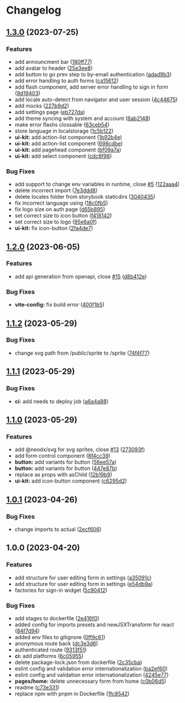 # Changelog

## [1.3.0](https://github.com/youtogether-online/frontend/compare/v1.2.0...v1.3.0) (2023-07-25)


### Features

* add announcment bar ([180ff77](https://github.com/youtogether-online/frontend/commit/180ff772dffe6ef769f221a0c6353c80b832a3c6))
* add avatar to header ([25e3ee8](https://github.com/youtogether-online/frontend/commit/25e3ee863aed7246bd79e50683bd01ba93cf0823))
* add button to go prev step to by-email authentication ([adad9b3](https://github.com/youtogether-online/frontend/commit/adad9b312e7716a146670cd4ff6c7c50d20b22bf))
* add error handling to auth forms ([ca15612](https://github.com/youtogether-online/frontend/commit/ca1561207d99ddc0462ece6c7b52cd2e2d7cadfa))
* add flash component, add server error handling to sign in form ([9d19403](https://github.com/youtogether-online/frontend/commit/9d1940372ed18d0bdf4f5efe4434a9284ad4614a))
* add locale auto-detect from navigator and user session ([4c44675](https://github.com/youtogether-online/frontend/commit/4c44675b5bf30ef2e8f44d2985e1259eaee300a8))
* add mocks ([227b9d2](https://github.com/youtogether-online/frontend/commit/227b9d2f89561a76f626974698c1a900bd518555))
* add settings page ([eb727da](https://github.com/youtogether-online/frontend/commit/eb727dac696626794181eca194246f894b994ad0))
* add theme syncing with system and account ([6ab2148](https://github.com/youtogether-online/frontend/commit/6ab2148d6ce4886c6f296e9c877d0c6181baf925))
* make error flashs clossable ([63ceb54](https://github.com/youtogether-online/frontend/commit/63ceb548900a75c7e27b500389d05fcae1045870))
* store language in localstorage ([1c5b122](https://github.com/youtogether-online/frontend/commit/1c5b122ca63a4449d0fc463b017f1c17f98eee9e))
* **ui-kit:** add action-list component ([1b92b4e](https://github.com/youtogether-online/frontend/commit/1b92b4ef9affad70c08bf46518afe04e9869a34d))
* **ui-kit:** add action-list component ([698cdbe](https://github.com/youtogether-online/frontend/commit/698cdbefdde1fdb1dc0125b866a5783efb3bdc4d))
* **ui-kit:** add pagehead component ([bf09a7a](https://github.com/youtogether-online/frontend/commit/bf09a7aba23382af2eb4751ded50086670d83248))
* **ui-kit:** add select component ([cdc8f98](https://github.com/youtogether-online/frontend/commit/cdc8f987f45ad0fc241ec8d883bcc4b80c4becea))


### Bug Fixes

* add support to change env variables in runtime, close [#5](https://github.com/youtogether-online/frontend/issues/5) ([122aaa4](https://github.com/youtogether-online/frontend/commit/122aaa490017f60dcdb40e6b02f5c3acdd0f015c))
* delete incorrect import ([7e3ddd8](https://github.com/youtogether-online/frontend/commit/7e3ddd8a35cb7e6b3821b3f3fa53406f4ba4bd31))
* delete locales folder from storybook staticdirs ([3040435](https://github.com/youtogether-online/frontend/commit/30404354b10d599eec6445cab14dee542c6fb581))
* fix incorrect language using ([18c0fb5](https://github.com/youtogether-online/frontend/commit/18c0fb5276128985059f6ff177ed77abc0a98af8))
* fix logo size on auth page ([d65b895](https://github.com/youtogether-online/frontend/commit/d65b895ffab83aa20b6deae063150f43b66d157c))
* set correct size to icon button ([f418142](https://github.com/youtogether-online/frontend/commit/f4181421f2145e5be2932a596a1e58f59fa7ada2))
* set correct size to logo ([95e6a0f](https://github.com/youtogether-online/frontend/commit/95e6a0fbdb0b4b4b979e7424272eb89349e8dd7c))
* **ui-kit:** fix icon-button ([2fa4de7](https://github.com/youtogether-online/frontend/commit/2fa4de77ca0d5693bb2e269bf19964ca6e80eb49))

## [1.2.0](https://github.com/youtogether-online/frontend/compare/v1.1.2...v1.2.0) (2023-06-05)


### Features

* add api generation from openapi, close [#15](https://github.com/youtogether-online/frontend/issues/15) ([d8b412e](https://github.com/youtogether-online/frontend/commit/d8b412e174b817050794884a4b310ad63cb0d87c))


### Bug Fixes

* **vite-config:** fix build error ([400f1b5](https://github.com/youtogether-online/frontend/commit/400f1b547783da52fffc824b62c18339872e670c))

## [1.1.2](https://github.com/youtogether-online/frontend/compare/v1.1.1...v1.1.2) (2023-05-29)


### Bug Fixes

* change svg path from /public/sprite to /sprite ([74f4f77](https://github.com/youtogether-online/frontend/commit/74f4f77cfea9e6cd2a52f3c4684768dc4790e9ba))

## [1.1.1](https://github.com/youtogether-online/frontend/compare/v1.1.0...v1.1.1) (2023-05-29)


### Bug Fixes

* **ci:** add needs to deploy job ([a6a4a88](https://github.com/youtogether-online/frontend/commit/a6a4a8849633b811e20e2bea456d20ff77f873fb))

## [1.1.0](https://github.com/youtogether-online/frontend/compare/v1.0.1...v1.1.0) (2023-05-29)


### Features

* add @neodx/svg for svg sprites, close [#13](https://github.com/youtogether-online/frontend/issues/13) ([273093f](https://github.com/youtogether-online/frontend/commit/273093f6419561fe61030af25dd58f0687733123))
* add form control component ([8f4cc39](https://github.com/youtogether-online/frontend/commit/8f4cc39c053973d4f943e2255837f6db7ee05fc2))
* **button:** add variants for button ([56ee57a](https://github.com/youtogether-online/frontend/commit/56ee57a5272c447b85c9d84c54499e17888e199f))
* **button:** add variants for button ([447e87b](https://github.com/youtogether-online/frontend/commit/447e87b0e1bafb403e1d1ae8a186a392219b5b71))
* replace as props with asChild ([12b19b9](https://github.com/youtogether-online/frontend/commit/12b19b990a06fba29c956c3037b601d1e6fe2317))
* **ui-kit:** add icon-button component ([c6295d2](https://github.com/youtogether-online/frontend/commit/c6295d2fa9d56cb29d677f4bd24ea1e14a7055d0))

## [1.0.1](https://github.com/youtogether-online/frontend/compare/v1.0.0...v1.0.1) (2023-04-26)


### Bug Fixes

* change imports to actual ([2ecf606](https://github.com/youtogether-online/frontend/commit/2ecf606140155b2b5b076283907480ea2f926f89))

## 1.0.0 (2023-04-20)


### Features

* add structure for user editing form in settings ([a35091c](https://github.com/youtogether-online/frontend/commit/a35091c5735c6ee921d6e03d65833b0d0ad31393))
* add structure for user editing form in settings ([e54db9a](https://github.com/youtogether-online/frontend/commit/e54db9a78ef6fc6361be7fa93098891ec6a0509e))
* factories for sign-in widget ([5c90412](https://github.com/youtogether-online/frontend/commit/5c9041264b9e4511b3778266b49ea41e90db82f2))


### Bug Fixes

* add stages to dockerfile ([2e416f0](https://github.com/youtogether-online/frontend/commit/2e416f06670d0b34efe9acacb61d1b998d272f45))
* added config for imports presets and newJSXTransform for react ([84f7d94](https://github.com/youtogether-online/frontend/commit/84f7d9442f7110b8e3e6349a094b9f1d3049ecf1))
* added env files to gitignore ([0ff9c61](https://github.com/youtogether-online/frontend/commit/0ff9c61fab598bec88be0e2e99301b2ed20a47eb))
* anonymous route back ([dc3e3d6](https://github.com/youtogether-online/frontend/commit/dc3e3d65583163c769584733e3a32a36377dea3f))
* authenticated route ([9313f51](https://github.com/youtogether-online/frontend/commit/9313f516a77c3dbe4dc269d2c7a61d48f4391813))
* **ci:** add platforms ([6c05955](https://github.com/youtogether-online/frontend/commit/6c05955df876c58e1e63801658e5a6ac42dc1120))
* delete package-lock.json from dockerfile ([2c35cba](https://github.com/youtogether-online/frontend/commit/2c35cba4981f3d6f0f466d1c3404da901df307fe))
* eslint config and validation error internationalization ([ba2ef60](https://github.com/youtogether-online/frontend/commit/ba2ef603c4d5d83c9bc108e34b8a76e26e6018b1))
* eslint config and validation error internationalization ([4245e77](https://github.com/youtogether-online/frontend/commit/4245e7776e8139dda656381968f2dc0c825edd75))
* **pages/home:** delete unnecessary form from home ([c0b06d5](https://github.com/youtogether-online/frontend/commit/c0b06d55577de0d039a7f91eed36695013011814))
* readme ([c73e331](https://github.com/youtogether-online/frontend/commit/c73e331fe2025d005e5b7372f55b5df8f4fbb6ee))
* replace npm with pnpm in Dockerfile ([1fc8542](https://github.com/youtogether-online/frontend/commit/1fc8542c2c696562859cfb2f2dd99d6d24217c78))
